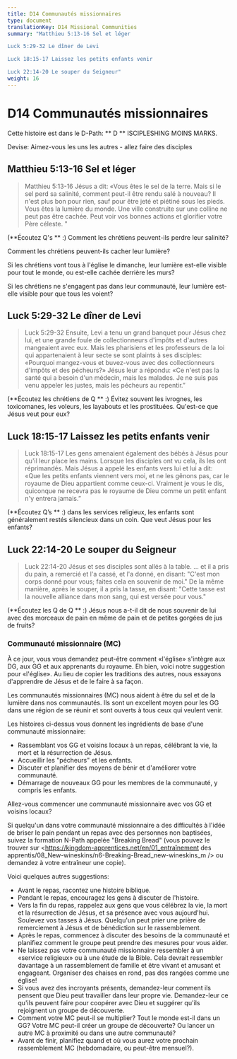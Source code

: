 ```yaml
---
title: D14 Communautés missionnaires
type: document
translationKey: D14 Missional Communities
summary: "Matthieu 5:13-16 Sel et léger	

Luck 5:29-32 Le dîner de Levi	

Luck 18:15-17 Laissez les petits enfants venir	

Luck 22:14-20 Le souper du Seigneur"
weight: 16
---
```

# D14 Communautés missionnaires

Cette histoire est dans le D-Path: ** D ** ISCIPLESHING MOINS MARKS.

Devise: Aimez-vous les uns les autres - allez faire des disciples

## Matthieu 5:13-16 Sel et léger

>   Matthieu 5:13-16 Jésus a dit: «Vous êtes le sel de la terre. Mais si le sel perd sa salinité, comment peut-il être rendu salé à nouveau? Il n'est plus bon pour rien, sauf pour être jeté et piétiné sous les pieds. Vous êtes la lumière du monde. Une ville construite sur une colline ne peut pas être cachée. Peut voir vos bonnes actions et glorifier votre Père céleste. "

(**Écoutez Q's ** :) Comment les chrétiens peuvent-ils perdre leur salinité?

Comment les chrétiens peuvent-ils cacher leur lumière?

Si les chrétiens vont tous à l'église le dimanche, leur lumière est-elle visible pour tout le monde, ou est-elle cachée derrière les murs?

Si les chrétiens ne s'engagent pas dans leur communauté, leur lumière est-elle visible pour que tous les voient?

## Luck 5:29-32 Le dîner de Levi

>   Luck 5:29-32 Ensuite, Levi a tenu un grand banquet pour Jésus chez lui, et une grande foule de collectionneurs d'impôts et d'autres mangeaient avec eux. Mais les pharisiens et les professeurs de la loi qui appartenaient à leur secte se sont plaints à ses disciples: «Pourquoi mangez-vous et buvez-vous avec des collectionneurs d'impôts et des pécheurs?» Jésus leur a répondu: «Ce n'est pas la santé qui a besoin d'un médecin, mais les malades. Je ne suis pas venu appeler les justes, mais les pécheurs au repentir.”

(**Écoutez les chrétiens de Q ** :) Évitez souvent les ivrognes, les toxicomanes, les voleurs, les layabouts et les prostituées. Qu'est-ce que Jésus veut pour eux?

## Luck 18:15-17 Laissez les petits enfants venir

>   Luck 18:15-17 Les gens amenaient également des bébés à Jésus pour qu'il leur place les mains. Lorsque les disciples ont vu cela, ils les ont réprimandés. Mais Jésus a appelé les enfants vers lui et lui a dit: «Que les petits enfants viennent vers moi, et ne les gênons pas, car le royaume de Dieu appartient comme ceux-ci. Vraiment je vous le dis, quiconque ne recevra pas le royaume de Dieu comme un petit enfant n'y entrera jamais.”

(**Écoutez Q’s ** :) dans les services religieux, les enfants sont généralement restés silencieux dans un coin. Que veut Jésus pour les enfants?

## Luck 22:14-20 Le souper du Seigneur

>   Luck 22:14-20 Jésus et ses disciples sont allés à la table. ... et il a pris du pain, a remercié et l'a cassé, et l'a donné, en disant: "C'est mon corps donné pour vous; faites cela en souvenir de moi." De la même manière, après le souper, il a pris la tasse, en disant: "Cette tasse est la nouvelle alliance dans mon sang, qui est versée pour vous."

(**Écoutez les Q de Q ** :) Jésus nous a-t-il dit de nous souvenir de lui avec des morceaux de pain en même de pain et de petites gorgées de jus de fruits?

### Communauté missionnaire (MC)

À ce jour, vous vous demandez peut-être comment «l'église» s'intègre aux DG, aux GG et aux apprenants du royaume. Eh bien, voici notre suggestion pour «l'église». Au lieu de copier les traditions des autres, nous essayons d'apprendre de Jésus et de le faire à sa façon.

Les communautés missionnaires (MC) nous aident à être du sel et de la lumière dans nos communautés. Ils sont un excellent moyen pour les GG dans une région de se réunir et sont ouverts à tous ceux qui veulent venir.

Les histoires ci-dessus vous donnent les ingrédients de base d'une communauté missionnaire:

-   Rassemblant vos GG et voisins locaux à un repas, célébrant la vie, la mort et la résurrection de Jésus.
-   Accueillir les "pécheurs" et les enfants.
-   Discuter et planifier des moyens de bénir et d'améliorer votre communauté.
-   Démarrage de nouveaux GG pour les membres de la communauté, y compris les enfants.

Allez-vous commencer une communauté missionnaire avec vos GG et voisins locaux?

Si quelqu'un dans votre communauté missionnaire a des difficultés à l'idée de briser le pain pendant un repas avec des personnes non baptisées, suivez la formation N-Path appelée "Breaking Bread" (vous pouvez le trouver sur <https://kingdom-apprentices.net/en/01_entraînement des apprentis/08_New-wineskins/n6-Breaking-Bread_new-wineskins_m /> ou demandez à votre entraîneur une copie).

Voici quelques autres suggestions:

-   Avant le repas, racontez une histoire biblique.
-   Pendant le repas, encouragez les gens à discuter de l'histoire.
-   Vers la fin du repas, rappelez aux gens que vous célébrez la vie, la mort et la résurrection de Jésus, et sa présence avec vous aujourd'hui. Soulevez vos tasses à Jésus. Quelqu'un peut prier une prière de remerciement à Jésus et de bénédiction sur le rassemblement.
-   Après le repas, commencez à discuter des besoins de la communauté et planifiez comment le groupe peut prendre des mesures pour vous aider.
-   Ne laissez pas votre communauté missionnaire ressembler à un «service religieux» ou à une étude de la Bible. Cela devrait ressembler davantage à un rassemblement de famille et être vivant et amusant et engageant. Organiser des chaises en rond, pas des rangées comme une église!
-   Si vous avez des incroyants présents, demandez-leur comment ils pensent que Dieu peut travailler dans leur propre vie. Demandez-leur ce qu'ils peuvent faire pour coopérer avec Dieu et suggérer qu'ils rejoignent un groupe de découverte.
-   Comment votre MC peut-il se multiplier? Tout le monde est-il dans un GG? Votre MC peut-il créer un groupe de découverte? Ou lancer un autre MC à proximité ou dans une autre communauté?
-   Avant de finir, planifiez quand et où vous aurez votre prochain rassemblement MC (hebdomadaire, ou peut-être mensuel?).


